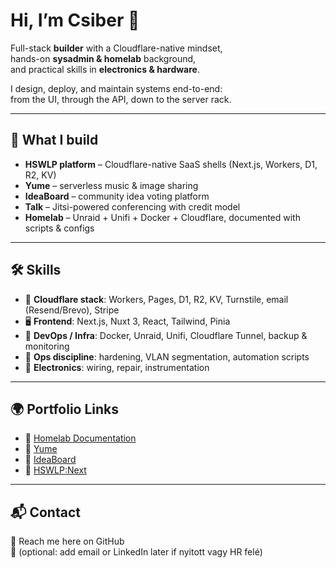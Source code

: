 # Hi, I’m Csiber 👋

Full-stack **builder** with a Cloudflare-native mindset,  
hands-on **sysadmin & homelab** background,  
and practical skills in **electronics & hardware**.  

I design, deploy, and maintain systems end-to-end:  
from the UI, through the API, down to the server rack.

---

## 🚀 What I build

- **HSWLP platform** – Cloudflare-native SaaS shells (Next.js, Workers, D1, R2, KV)  
- **Yume** – serverless music & image sharing  
- **IdeaBoard** – community idea voting platform  
- **Talk** – Jitsi-powered conferencing with credit model  
- **Homelab** – Unraid + Unifi + Docker + Cloudflare, documented with scripts & configs  

---

## 🛠️ Skills

- 🧩 **Cloudflare stack**: Workers, Pages, D1, R2, KV, Turnstile, email (Resend/Brevo), Stripe  
- 🖥️ **Frontend**: Next.js, Nuxt 3, React, Tailwind, Pinia  
- 🐳 **DevOps / Infra**: Docker, Unraid, Unifi, Cloudflare Tunnel, backup & monitoring  
- 🔐 **Ops discipline**: hardening, VLAN segmentation, automation scripts  
- 🔧 **Electronics**: wiring, repair, instrumentation  

---

## 🌍 Portfolio Links

- 🔗 [Homelab Documentation](https://csiber.github.io/homelab/)  
- 🔗 [Yume](https://github.com/csiber/yume)  
- 🔗 [IdeaBoard](https://github.com/csiber/ideaboard)  
- 🔗 [HSWLP:Next](https://github.com/csiber/hswlp-next)  

---

## 📬 Contact

💬 Reach me here on GitHub  
📧 (optional: add email or LinkedIn later if nyitott vagy HR felé)
